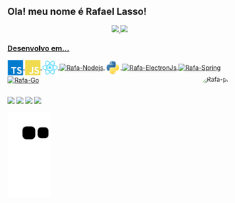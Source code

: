 ## Ola! meu nome é Rafael Lasso!

<div align="center">

  <a href="https://github.com/rafael-lasso">
  <img height="180em" src="https://github-readme-stats.vercel.app/api?username=Rafael-Lasso&show_icons=true&theme=radical&include_all_commits=true&count_private=false"/>
  <img height="180em" src="https://github-readme-stats.vercel.app/api/top-langs/?username=Rafael-Lasso&layout=compact&langs_count=7&theme=radical&include_all_commits=true&count_private=false""/>

</div>

### Desenvolvo em...
<div style="display: inline_block">
  <img align="center" alt="Rafa-Ts" width="35" src="https://raw.githubusercontent.com/devicons/devicon/master/icons/typescript/typescript-plain.svg">
  <img align="center" alt="Rafa-Js"  width="35" src="https://raw.githubusercontent.com/devicons/devicon/master/icons/javascript/javascript-plain.svg">
  <img align="center" alt="Rafa-React" width="35" src="https://raw.githubusercontent.com/devicons/devicon/master/icons/react/react-original.svg">
  <img align="center" alt="Rafa-Nodejs"  width="35" src="https://cdn.jsdelivr.net/gh/devicons/devicon/icons/nodejs/nodejs-original.svg">
  <img align="center" alt="Rafa-Python"  width="35" src="https://raw.githubusercontent.com/devicons/devicon/master/icons/python/python-original.svg">
  <img align="center" alt="Rafa-ElectronJs" width="35" src="https://cdn.jsdelivr.net/gh/devicons/devicon/icons/electron/electron-original.svg" />
  <img align="center" alt="Rafa-Spring" width="35" src="https://cdn.jsdelivr.net/gh/devicons/devicon/icons/spring/spring-original.svg" />
  <img align="center" alt="Rafa-Go" width="65" src="https://cdn.jsdelivr.net/gh/devicons/devicon/icons/go/go-original-wordmark.svg" />
 
  <img align="right" alt="Rafa-pic" height="150" style="border-radius:50px;" src="https://cdn.discordapp.com/attachments/934153674073178206/991335240947728485/download20220602103147.png?width=566&height=566">
</div>
 
  
  
  
  
  
  

          
  
   
##
<div> 
  <a href="https://www.instagram.com/rafaellasso.b/" target="_blank"><img src="https://img.shields.io/badge/-Instagram-%23E4405F?style=for-the-badge&logo=instagram&logoColor=white" target="_blank"></a>
   <a href="https://discord.gg/9zZbX4huej" target="_blank"><img src="https://img.shields.io/badge/Discord-7289DA?style=for-the-badge&logo=discord&logoColor=white" target="_blank"></a> 
  <a href = "mailto:rafael.comercial27@gmail.com"><img src="https://img.shields.io/badge/-Gmail-%23333?style=for-the-badge&logo=gmail&logoColor=white" target="_blank"></a>
  <a href="https://br.linkedin.com/in/rafael-lasso-0450a5239?trk=people-guest_people_search-card" target="_blank"><img src="https://img.shields.io/badge/-LinkedIn-%230077B5?style=for-the-badge&logo=linkedin&logoColor=white" target="_blank"></a>  
 
</div>

<div class="snake">

![Snake animation](https://github.com/rafaballerini/rafaballerini/blob/output/github-contribution-grid-snake.svg)

</div>

